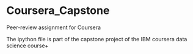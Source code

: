 # Coursera_Capstone
Peer-review assignment for Coursera

The ipython file is part of the capstone project of the IBM coursera data science course+
